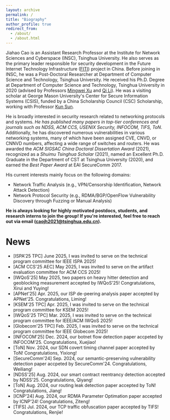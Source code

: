 ```yaml
---
layout: archive
permalink: /
title: "Biography"
author_profile: true
redirect_from: 
  - /about/
  - /about.html
---
```


Jiahao Cao is an Assistant Research Professor at the Institute for Network Sciences and Cyberspace (INSC), Tsinghua University. He also serves as the primary leader responsible for security development in the Future Internet Technology Infrastructure  ([FITI](https://english.news.cn/20231113/03cca2c31e654655b3473830500c9bb5/c.html))  project in China. Before joining in INSC, he was a Post-Doctoral Researcher at Department of Computer Science and Technology, Tsinghua University. He received his Ph.D. Degree at Department of Computer Science and Technology, Tsinghua University in 2020 (advised by Professors [Mingwei Xu](https://scholar.google.com/citations?user=xL6zuCMAAAAJ&hl=zh-CN) and [Qi Li](https://sites.google.com/site/qili2012/)). He was a visiting scholar at George Mason University's Center for Secure Information Systems (CSIS), funded by a China Scholarship Council (CSC) Scholarship, working with Professor [Kun Sun](https://csis.gmu.edu/ksun/).

He is broadly interested in security research related to networking protocols and systems. *He has published many papers in top-tier conferences and journals such as NDSS, ACM CCS, USENIX Security, INFOCOM, TIFS, ToN*. Additionally, he has discovered numerous vulnerabilities in various networking systems, many of which have been assigned CVE, CNVD, or CNNVD numbers, affecting a wide range of switches and routers. He was awarded the *ACM SIGSAC China Doctoral Dissertation Award* (2021), recognized as a *Shuimu Tsinghua Scholar* (2021), named an Excellent Ph.D. Graduate in the Department of CST at Tsinghua University (2020), and earned the *Best Paper Award* at EAI SecureComm 2017. 

His current interests mainly focus on the following domains: 
- Network Traffic Analysis (e.g., VPN/Censorship Identification, Network Attack Detection)
- Network Protocol Security (e.g., RDMA/BGP/OpenFlow Vulnerability Discovery through Fuzzing or Manual Analysis)


**He is always looking for highly motivated postdocs, students, and research interns to join the group! If you're interested, feel free to reach out via email (caojh2021@tsinghua.edu.cn).**

# News
- [ISPA'25 TPC] June 2025, I was invited to serve on the technical program committee for IEEE ISPA 2025!
- [ACM CCS'25 AEC] May 2025, I was invited to serve on the artifact evaluation committee for ACM CCS 2025!
- [IWQoS'25] May 2025, two papers on heavy hitter detection and geoblocking measurement accepted by IWQoS'25! Congratulations, Xirui and Yuying!
- [APNet'25] Apr. 2025, our ISP de-peering analysis paper accepted by APNet'25. Congratulations, Liming!
- [KSEM'25 TPC] Apr. 2025, I was invited to serve on the technical program committee for KSEM 2025!
- [IWQoS'25 TPC] Mar. 2025, I was invited to serve on the technical program committee for IEEE/ACM IWQoS 2025!
- [Globecom'25 TPC] Feb. 2025, I was invited to serve on the technical program committee for IEEE Globecom 2025!
- [INFOCOM'25] Dec. 2024, our botnet flow detection paper accpeted by INFOCOM'25. Congratulations, Xuejiao!
- [ToN] Nov. 2024, our SDN covert timing channel paper accepted by ToN! Congratulations, Yixiong!
- [SecureComm'24] Sep. 2024, our semantic-preserving vulnerability detection paper accpeted by SecureComm'24. Congratulations, Weiliang!
- [NDSS'25] Aug. 2024, our smart contract reentrancy detection accepted by NDSS'25. Congratulations, Qiyang!
- [ToN] Aug. 2024, our routing leak detection paper accepted by ToN! Congratulations, Jiang!
- [ICNP'24] Aug. 2024, our RDMA Parameter Optimation paper accepted by ICNP'24! Congratulations, Ziteng!
- [TIFS] Jul. 2024, our TCP traffic obfuscation paper accepted by TIFS! Congratulations, Renjie!
